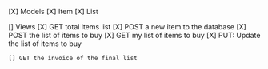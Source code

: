 [X] Models
    [X] Item
    [X] List

[] Views
    [X] GET total items list
    [X] POST a new item to the database
    [X] POST the list of items to buy
    [X] GET my list of items to buy
    [X] PUT: Update the list of items to buy
    
    [] GET the invoice of the final list